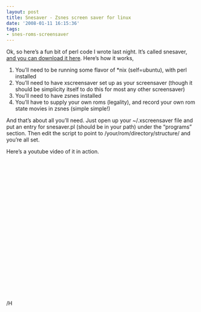 ```yaml
---
layout: post
title: Snesaver - Zsnes screen saver for linux
date: '2008-01-11 16:15:36'
tags:
- snes-roms-screensaver
---
```



Ok, so here’s a fun bit of perl code I wrote last night. It’s called snesaver, [and you can download it here](http://www.hunterdavis.com/snesaver.pl "snesaver - snes screen saver"). Here’s how it works,

1. You’ll need to be running some flavor of *nix (self=ubuntu), with perl installed  
 2. You’ll need to have xscreensaver set up as your screensaver (though it should be simplicity itself to do this for most any other screensaver)  
 3. You’ll need to have zsnes installed  
 4. You’ll have to supply your own roms (legality), and record your own rom state movies in zsnes (simple simple!)

And that’s about all you’ll need. Just open up your ~/.xscreensaver file and put an entry for snesaver.pl (should be in your path) under the “programs” section. Then edit the script to point to /your/rom/directory/structure/ and you’re all set.

Here’s a youtube video of it in action.

<object height="355" width="425"><param name="movie" value="http://www.youtube.com/v/46vB8-7PLLY&rel=1"></param><param name="wmode" value="transparent"></param><embed height="355" src="http://www.youtube.com/v/46vB8-7PLLY&rel=1" type="application/x-shockwave-flash" width="425" wmode="transparent"></embed></object>

/H


